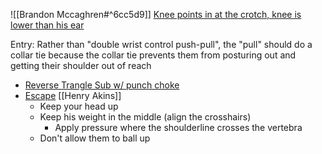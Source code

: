 ![[Brandon Mccaghren#^6cc5d9]]
[Knee points in at the crotch, knee is lower than his ear](https://youtu.be/VA6zjDN690s?t=270)

Entry: Rather than "double wrist control push-pull", the "pull" should do a collar tie because the collar tie prevents them from posturing out and getting their shoulder out of reach
- [Reverse Trangle Sub w/ punch choke](https://youtu.be/j5SfR7L4_V4?t=1287)
- [Escape](https://youtu.be/ZT4JeCdlNGQ) [[Henry Akins]]
	- Keep your head up
	- Keep his weight in the middle (align the crosshairs)
		- Apply pressure where the shoulderline crosses the vertebra
	- Don't allow them to ball up